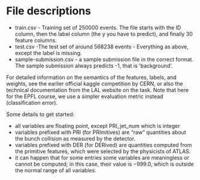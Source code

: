 # File descriptions

- train.csv - Training set of 250000 events. The file starts with the ID column, then the label column (the y you have to predict), and finally 30 feature columns.
- test.csv -The test set of around 568238 events - Everything as above, except the label is missing.
- sample-submission.csv - a sample submission file in the correct format. The sample submission always predicts -1, that is 'background'.

For detailed information on the semantics of the features, labels, and weights, see the earlier official kaggle competition by CERN, or also the technical documentation from the LAL website on the task. Note that here for the EPFL course, we use a simpler evaluation metric instead (classification error).

Some details to get started:

- all variables are floating point, except PRI_jet_num which is integer
- variables prefixed with PRI (for PRImitives) are “raw” quantities about the bunch collision as measured by the detector.
- variables prefixed with DER (for DERived) are quantities computed from the primitive features, which were selected by the physicists of ATLAS.
- it can happen that for some entries some variables are meaningless or cannot be computed; in this case, their value is −999.0, which is outside the normal range of all variables.
